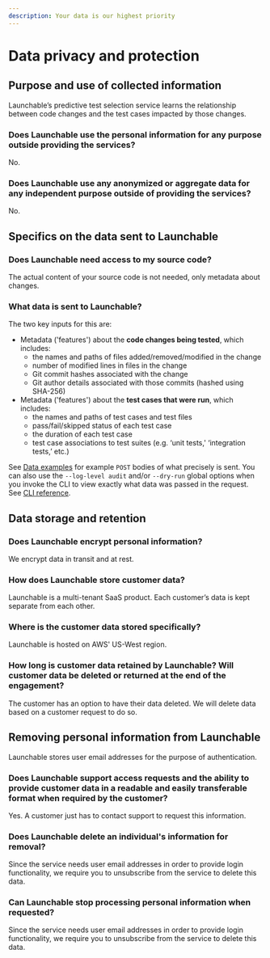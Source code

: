 ```yaml
---
description: Your data is our highest priority
---
```


# Data privacy and protection

## Purpose and use of collected information

Launchable’s predictive test selection service learns the relationship between code changes and the test cases impacted by those changes.

### Does Launchable use the personal information for any purpose outside providing the services?

No.

### Does Launchable use any anonymized or aggregate data for any independent purpose outside of providing the services?

No.

## Specifics on the data sent to Launchable

### Does Launchable need access to my source code?

The actual content of your source code is not needed, only metadata about changes.

### What data is sent to Launchable?

The two key inputs for this are:

* Metadata \('features'\) about the **code changes being tested**, which includes:
  * the names and paths of files added/removed/modified in the change
  * number of modified lines in files in the change
  * Git commit hashes associated with the change
  * Git author details associated with those commits (hashed using SHA-256)
* Metadata \('features'\) about the **test cases that were run**, which includes:
  * the names and paths of test cases and test files
  * pass/fail/skipped status of each test case
  * the duration of each test case
  * test case associations to test suites \(e.g. ‘unit tests,' ‘integration tests,’ etc.\)

See [Data examples](data-examples.md) for example `POST` bodies of what precisely is sent. You can also use the `--log-level audit` and/or `--dry-run` global options when you invoke the CLI to view exactly what data was passed in the request. See [CLI reference](../../resources/cli-reference.md#log-level).

## Data storage and retention

### Does Launchable encrypt personal information?

We encrypt data in transit and at rest.

### How does Launchable store customer data?

Launchable is a multi-tenant SaaS product. Each customer’s data is kept separate from each other.

### Where is the customer data stored specifically?

Launchable is hosted on AWS' US-West region.

### How long is customer data retained by Launchable? Will customer data be deleted or returned at the end of the engagement?

The customer has an option to have their data deleted. We will delete data based on a customer request to do so.

## Removing personal information from Launchable

Launchable stores user email addresses for the purpose of authentication.

### Does Launchable support access requests and the ability to provide customer data in a readable and easily transferable format when required by the customer?

Yes. A customer just has to contact support to request this information.

### Does Launchable delete an individual's information for removal?

Since the service needs user email addresses in order to provide login functionality, we require you to unsubscribe from the service to delete this data.

### Can Launchable stop processing personal information when requested?

Since the service needs user email addresses in order to provide login functionality, we require you to unsubscribe from the service to delete this data.

